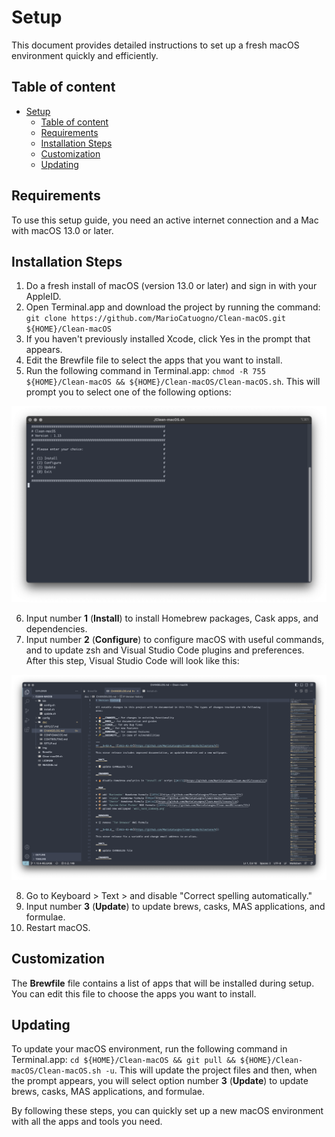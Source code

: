 # Setup

This document provides detailed instructions to set up a fresh macOS environment quickly and efficiently.

## Table of content

- [Setup](#setup)
  - [Table of content](#table-of-content)
  - [Requirements](#requirements)
  - [Installation Steps](#installation-steps)
  - [Customization](#customization)
  - [Updating](#updating)

## Requirements

To use this setup guide, you need an active internet connection and a Mac with macOS 13.0 or later.

## Installation Steps

1. Do a fresh install of macOS (version 13.0 or later) and sign in with your AppleID.
2. Open Terminal.app and download the project by running the command: `git clone https://github.com/MarioCatuogno/Clean-macOS.git ${HOME}/Clean-macOS`
3. If you haven't previously installed Xcode, click Yes in the prompt that appears.
4. Edit the Brewfile file to select the apps that you want to install.
5. Run the following command in Terminal.app: `chmod -R 755 ${HOME}/Clean-macOS && ${HOME}/Clean-macOS/Clean-macOS.sh`. This will prompt you to select one of the following options:

<p align="center">
  <a href="https://github.com/MarioCatuogno/Clean-macOS">
  <img width=600px src="https://raw.githubusercontent.com/MarioCatuogno/Clean-macOS/master/img/scrn_cleanmacos_terminal.png" alt="Clean-macOS terminal"><br></a>
</p>

6. Input number __1__ (__Install__) to install Homebrew packages, Cask apps, and dependencies.
7. Input number __2__ (__Configure__) to configure macOS with useful commands, and to update zsh and Visual Studio Code plugins and preferences. After this step, Visual Studio Code will look like this:

<p align="center">
  <a href="https://github.com/MarioCatuogno/Clean-macOS">
  <img width=600px src="https://raw.githubusercontent.com/MarioCatuogno/Clean-macOS/master/img/scrn_myvscode.png" alt="Visual Studio Code"><br></a>
</p>

8. Go to Keyboard > Text > and disable "Correct spelling automatically."
9. Input number __3__ (__Update__) to update brews, casks, MAS applications, and formulae.
10. Restart macOS.

## Customization

The __Brewfile__ file contains a list of apps that will be installed during setup. You can edit this file to choose the apps you want to install.

## Updating

To update your macOS environment, run the following command in Terminal.app: `cd ${HOME}/Clean-macOS && git pull && ${HOME}/Clean-macOS/Clean-macOS.sh -u`. This will update the project files and then, when the prompt appears, you will select option number __3__ (__Update__) to update brews, casks, MAS applications, and formulae.

By following these steps, you can quickly set up a new macOS environment with all the apps and tools you need.
